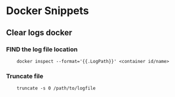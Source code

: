 # Docker Snippets

## Clear logs docker

### FIND the log file location

```
    docker inspect --format='{{.LogPath}}' <container id/name>
```

### Truncate file

```
    truncate -s 0 /path/to/logfile
```
